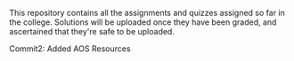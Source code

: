 This repository contains all the assignments and quizzes assigned so far in the college. Solutions will be uploaded once they have been graded, and ascertained that they're safe to be uploaded.

Commit2:
Added AOS Resources